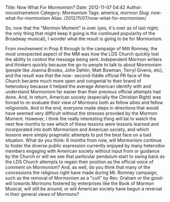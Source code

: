 Title: Now What For Mormonism?
Date: 2012-11-07 04:42
Author: nocoolnametom
Category: Mormonism
Tags: america, mormon
Slug: now-what-for-mormonism
Alias: /2012/11/07/now-what-for-mormonism/

So, now that the "Mormon Moment" is over (yes, it's over as of last night; the only thing that might keep it going is the continued popularity of the Broadway musical), I wonder what the result is going to be for Mormonism.

From involvement in Prop 8 through to the campaign of Mitt Romney, the most unexpected aspect of the MM was how the LDS Church quickly lost the ability to control the message being sent. Independent Mormon writers and thinkers quickly because the go-to people to talk to about Mormonism (people like Joanna Brooks, John Dehlin, Matt Bowman, Terryl Givens, etc), and the result was that the now- second-fiddle official PR face of the Church became much more open and congenial to their brand of heterodoxy because it helped the average American identify with and understand Mormonism far easier than their previous official attempts had done. And, in return, American society (especially the Christian Right) was forced to re-evaluate their view of Mormons both as fellow allies and fellow religionists. And in the end, everyone made steps in directions that would have seemed very difficult without the stresses provided by the Mormon Moment. However, I think the really interesting thing will be to watch the next few months to see which of these lessons were lessons learned and incorporated into both Mormonism and American society, and which lessons were simply pragmatic attempts to put the best face on a bad situation. What do you think: 6 months from now, will Mormonism continue to foster the diverse public expression currently enjoyed by many heterodox members engaging with American society without input from or guidance by the Church or will we see that particular pendulum start to swing back as the LDS Church attempts to regain their position as the official voice of comment on Mormonism? And, as well, do you think that many of the concessions the religious right have made during Mr. Romney campaign, such as the removal of Mormonism as a "cult" by Rev. Graham or the good-will towards Mormons fostered by enterprises like the Book of Mormon Musical, will still be around, or will American society have begun a reversal in their general views of Mormons?
